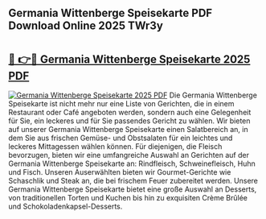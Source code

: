## Germania Wittenberge Speisekarte PDF Download Online 2025 TWr3y

# <h2><a href="http://gcb6jx9.nevu.top/?p=Germania+Wittenberge+Speisekarte">🔗 👉🔴 Germania Wittenberge Speisekarte 2025 PDF</a></h2>

[![Germania Wittenberge Speisekarte 2025 PDF](https://i.imgur.com/dBaPXMq.png)](http://gcb6jx9.nevu.top/?p=Germania+Wittenberge+Speisekarte)
Die Germania Wittenberge Speisekarte ist nicht mehr nur eine Liste von Gerichten, die in einem Restaurant oder Café angeboten werden, sondern auch eine Gelegenheit für Sie, ein leckeres und für Sie passendes Gericht zu wählen. Wir bieten auf unserer Germania Wittenberge Speisekarte einen Salatbereich an, in dem Sie aus frischen Gemüse- und Obstsalaten für ein leichtes und leckeres Mittagessen wählen können. Für diejenigen, die Fleisch bevorzugen, bieten wir eine umfangreiche Auswahl an Gerichten auf der Germania Wittenberge Speisekarte an: Rindfleisch, Schweinefleisch, Huhn und Fisch. Unseren Auserwählten bieten wir Gourmet-Gerichte wie Schaschlik und Steak an, die bei frischem Feuer zubereitet werden. Unsere Germania Wittenberge Speisekarte bietet eine große Auswahl an Desserts, von traditionellen Torten und Kuchen bis hin zu exquisiten Crème Brûlée und Schokoladenkapsel-Desserts.
